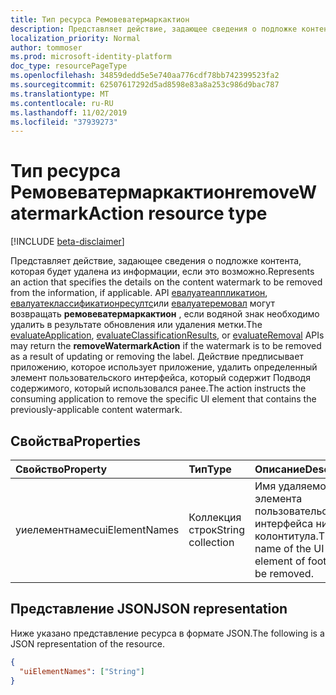 ```yaml
---
title: Тип ресурса Ремовеватермаркактион
description: Представляет действие, задающее сведения о подложке контента, которая будет удалена из информации, если это возможно.
localization_priority: Normal
author: tommoser
ms.prod: microsoft-identity-platform
doc_type: resourcePageType
ms.openlocfilehash: 34859dedd5e5e740aa776cdf78bb742399523fa2
ms.sourcegitcommit: 62507617292d5ad8598e83a8a253c986d9bac787
ms.translationtype: MT
ms.contentlocale: ru-RU
ms.lasthandoff: 11/02/2019
ms.locfileid: "37939273"
---
```

# <a name="removewatermarkaction-resource-type"></a><span data-ttu-id="6c196-103">Тип ресурса Ремовеватермаркактион</span><span class="sxs-lookup"><span data-stu-id="6c196-103">removeWatermarkAction resource type</span></span>

[!INCLUDE [beta-disclaimer](../../includes/beta-disclaimer.md)]

<span data-ttu-id="6c196-104">Представляет действие, задающее сведения о подложке контента, которая будет удалена из информации, если это возможно.</span><span class="sxs-lookup"><span data-stu-id="6c196-104">Represents an action that specifies the details on the content watermark to be removed from the information, if applicable.</span></span> <span data-ttu-id="6c196-105">API [евалуатеаппликатион](../api/informationprotectionlabel-evaluateapplication.md), [евалуатеклассификатионресултс](../api/informationprotectionlabel-evaluateclassificationresults.md)или [евалуатеремовал](../api/informationprotectionlabel-evaluateremoval.md) могут возвращать **ремовеватермаркактион** , если водяной знак необходимо удалить в результате обновления или удаления метки.</span><span class="sxs-lookup"><span data-stu-id="6c196-105">The [evaluateApplication](../api/informationprotectionlabel-evaluateapplication.md), [evaluateClassificationResults](../api/informationprotectionlabel-evaluateclassificationresults.md), or [evaluateRemoval](../api/informationprotectionlabel-evaluateremoval.md) APIs may return the **removeWatermarkAction** if the watermark is to be removed as a result of updating or removing the label.</span></span> <span data-ttu-id="6c196-106">Действие предписывает приложению, которое использует приложение, удалить определенный элемент пользовательского интерфейса, который содержит Подводя содержимого, который использовался ранее.</span><span class="sxs-lookup"><span data-stu-id="6c196-106">The action instructs the consuming application to remove the specific UI element that contains the previously-applicable content watermark.</span></span>

## <a name="properties"></a><span data-ttu-id="6c196-107">Свойства</span><span class="sxs-lookup"><span data-stu-id="6c196-107">Properties</span></span>

| <span data-ttu-id="6c196-108">Свойство</span><span class="sxs-lookup"><span data-stu-id="6c196-108">Property</span></span>       | <span data-ttu-id="6c196-109">Тип</span><span class="sxs-lookup"><span data-stu-id="6c196-109">Type</span></span>              | <span data-ttu-id="6c196-110">Описание</span><span class="sxs-lookup"><span data-stu-id="6c196-110">Description</span></span>                           |
| :------------- | :---------------- | :------------------------------------ |
| <span data-ttu-id="6c196-111">уиелементнамес</span><span class="sxs-lookup"><span data-stu-id="6c196-111">uiElementNames</span></span> | <span data-ttu-id="6c196-112">Коллекция строк</span><span class="sxs-lookup"><span data-stu-id="6c196-112">String collection</span></span> | <span data-ttu-id="6c196-113">Имя удаляемого элемента пользовательского интерфейса нижнего колонтитула.</span><span class="sxs-lookup"><span data-stu-id="6c196-113">The name of the UI element of footer to be removed.</span></span> |

## <a name="json-representation"></a><span data-ttu-id="6c196-114">Представление JSON</span><span class="sxs-lookup"><span data-stu-id="6c196-114">JSON representation</span></span>

<span data-ttu-id="6c196-115">Ниже указано представление ресурса в формате JSON.</span><span class="sxs-lookup"><span data-stu-id="6c196-115">The following is a JSON representation of the resource.</span></span>

<!-- {
  "blockType": "resource",
  "optionalProperties": [

  ],
  "@odata.type": "microsoft.graph.removeWatermarkAction",
  "baseType": "microsoft.graph.informationProtectionAction"
}-->

```json
{
  "uiElementNames": ["String"]
}
```

<!-- uuid: 16cd6b66-4b1a-43a1-adaf-3a886856ed98
2019-02-04 14:57:30 UTC -->
<!-- {
  "type": "#page.annotation",
  "description": "removeWatermarkAction resource",
  "keywords": "",  
  "section": "documentation",
  "tocPath": ""
}-->